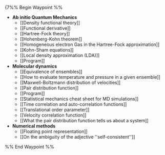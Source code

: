 {7%% Begin Waypoint %%
- **Ab initio Quantum Mechanics**
	- [[Density functional theory]]
	- [[Functional derivative]]
	- [[Hartree-Fock theory]]
	- [[Hohenberg-Kohn theorem]]
	- [[Homogeneous electron Gas in the Hartree-Fock approximation]]
	- [[Kohn-Sham equations]]
	- [[Local density approximation (LDA)]]
	- [[Program]]
- **Molecular dynamics**
	- [[Equivalence of ensembles]]
	- [[How to evaluate temperature and pressure in a given ensemble]]
	- [[Maxwell-Boltzmann distribution of velocities]]
	- [[Pair distribution function]]
	- [[Program]]
	- [[Statistical mechanics cheat sheet for MD simulations]]
	- [[Time correlation and auto-correlation functions]]
	- [[Translational order parameter]]
	- [[Velocity correlation function]]
	- [[What the pair distribution function tells us about a system]]
- **Numerical methods**
	- [[Floating point representation]]
	- [[On the ambiguity of the adjective ''self-consistent'']]

%% End Waypoint %%

